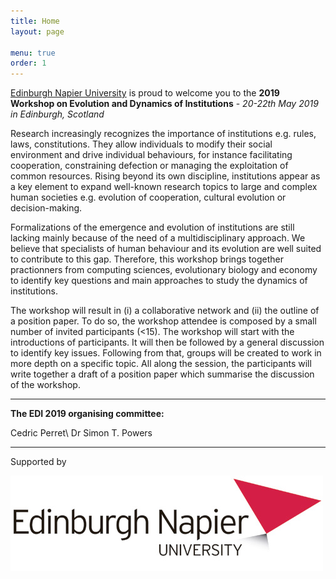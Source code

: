 ```yaml
---
title: Home
layout: page

menu: true
order: 1
---
```


[Edinburgh Napier University](https://www.napier.ac.uk) is proud to welcome you to the **2019 Workshop on Evolution and Dynamics of Institutions** - *20-22th May 2019 in Edinburgh, Scotland*

Research increasingly recognizes the importance of institutions e.g. rules, laws, constitutions. They allow individuals to modify their social environment and drive individual behaviours, for instance facilitating cooperation, constraining defection or managing the exploitation of common resources. Rising beyond its own discipline, institutions appear as a key element to expand well-known research topics to large and complex human societies e.g. evolution of cooperation, cultural evolution or decision-making.

Formalizations of the emergence and evolution of institutions are still lacking mainly because of the need of a multidisciplinary approach. We believe that specialists of human behaviour and its evolution are well suited to contribute to this gap. Therefore, this workshop brings together practionners from computing sciences, evolutionary biology and economy to identify key questions and main approaches to study the dynamics of institutions.

The workshop will result in (i) a collaborative network and (ii) the outline of a position paper.  To do so, the workshop attendee is composed by a small number of invited participants (<15). The workshop will start with the introductions of participants. It will then be followed by a general discussion to identify key issues. Following from that, groups will be created to work in more depth on a specific topic. All along the session, the participants will write together a draft of a position paper which summarise the discussion of the workshop.

___
**The EDI 2019 organising committee:**

Cedric Perret\\
Dr Simon T. Powers

___
Supported by 

![Edinburgh Napier University](/assets/img/napierLogo.jpg)